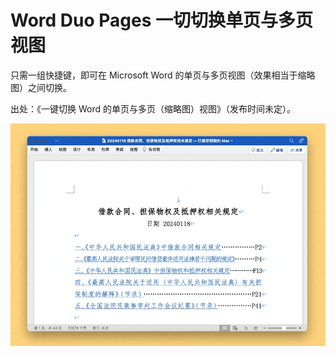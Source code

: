 # Word Duo Pages 一切切换单页与多页视图

只需一组快捷键，即可在 Microsoft Word 的单页与多页视图（效果相当于缩略图）之间切换。

出处：《一键切换 Word 的单页与多页（缩略图）视图》（发布时间未定）。

![img](img.gif)